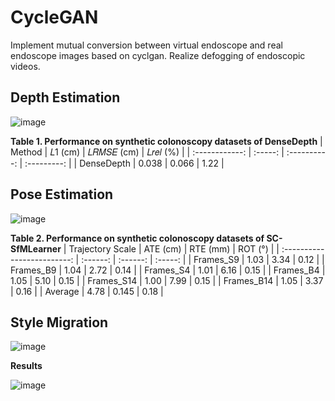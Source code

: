 # CycleGAN
Implement mutual conversion between virtual endoscope and real endoscope images based on cyclgan. Realize defogging of endoscopic videos.

## Depth Estimation

![image](https://github.com/snake-head/CycleGAN/assets/62976678/45fd74c4-2f96-4679-823c-5b718add1883)

**Table 1. Performance on synthetic colonoscopy datasets of DenseDepth**
|     Method     | 𝐿1 (cm) | 𝐿𝑅𝑀𝑆𝐸 (cm) | 𝐿𝑟𝑒𝑙 (%) |
| :------------: | :-----: | :----------: | :---------: |
|  DenseDepth    |  0.038  |    0.066     |    1.22     |

## Pose Estimation

![image](https://github.com/snake-head/CycleGAN/assets/62976678/184dc680-556a-44bc-bb14-7541b2c0e3c7)

**Table 2. Performance on synthetic colonoscopy datasets of SC-SfMLearner**
|       Trajectory Scale       | ATE (cm) | RTE (mm) | ROT (°) |
| :-------------------------: | :------: | :------: | :-----: |
|        Frames_S9             |   1.03   |   3.34   |  0.12   |
|        Frames_B9             |   1.04   |   2.72   |  0.14   |
|        Frames_S4             |   1.01   |   6.16   |  0.15   |
|        Frames_B4             |   1.05   |   5.10   |  0.15   |
|        Frames_S14            |   1.00   |   7.99   |  0.15   |
|        Frames_B14            |   1.05   |   3.37   |  0.16   |
|          Average             |   4.78   |  0.145   |  0.18   |


## Style Migration

![image](https://github.com/snake-head/CycleGAN/assets/62976678/5c0a6e66-4203-435d-8a92-462282c1808b)

**Results**

![image](https://github.com/snake-head/CycleGAN/assets/62976678/7f5e04f5-19eb-4ea0-a4b9-04eab1946940)
